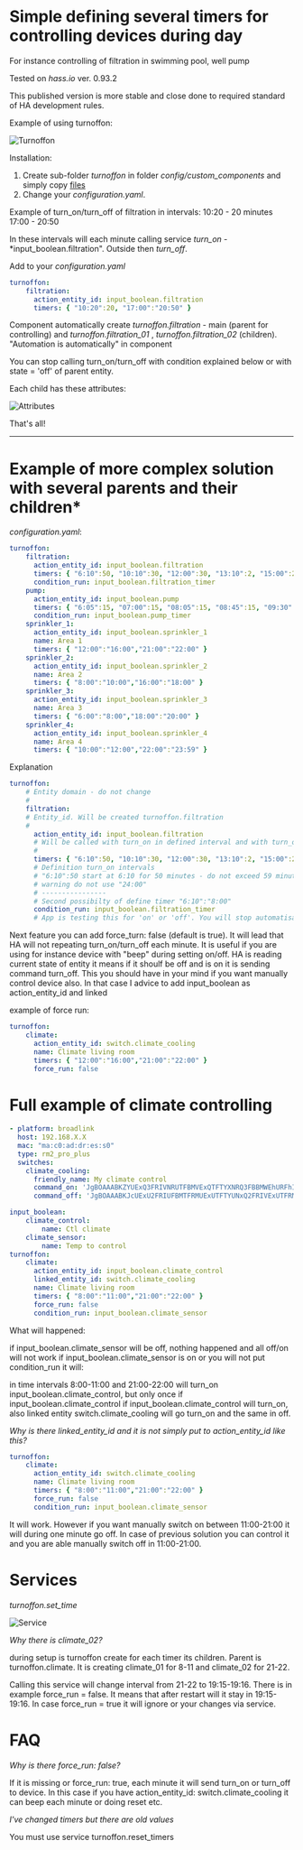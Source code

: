 # Simple defining several timers for controlling devices during day
For instance controlling of filtration in swimming pool, well pump

Tested on *hass.io* ver. 0.93.2 

This published version is more stable and close done to required standard of HA development rules.

Example of using turnoffon:

![Turnoffon](https://github.com/JiriKursky/Custom_components/blob/master/library/example_pump.JPG)

Installation: 
1. Create sub-folder *turnoffon* in folder *config/custom_components* and simply copy [files](https://github.com/JiriKursky/Custom_components/tree/master/turnoffon)
2. Change your *configuration.yaml*.

Example of turn_on/turn_off of filtration in intervals:
10:20 - 20 minutes
17:00 - 20:50

In these intervals will each minute calling service *turn_on* - *input_boolean.filtration". Outside then *turn_off*. 



Add to your *configuration.yaml*
```yaml
turnoffon:
    filtration:
      action_entity_id: input_boolean.filtration
      timers: { "10:20":20, "17:00":"20:50" }      
```

Component automatically create *turnoffon.filtration* - main (parent for controlling) and *turnoffon.filtration_01* , *turnoffon.filtration_02* (children). "Automation is automatically" in component

You can stop calling turn_on/turn_off with condition explained below or with state = 'off' of parent entity.

Each child has these attributes:

![Attributes](https://github.com/JiriKursky/Custom_components/blob/master/library/turnoffon_attr.JPG)

That's all!
___
# Example of more complex solution with several parents and their children*
*configuration.yaml*:

```yaml
turnoffon:
    filtration:
      action_entity_id: input_boolean.filtration
      timers: { "6:10":50, "10:10":30, "12:00":30, "13:10":2, "15:00":20, "17:00":20, "18:00":50, "20:00":30, "21:20":5 }      
      condition_run: input_boolean.filtration_timer
    pump:
      action_entity_id: input_boolean.pump
      timers: { "6:05":15, "07:00":15, "08:05":15, "08:45":15, "09:30":15, "10:15":15, "14:00":15, "16:05":15, "18:00":15, "19:00":15, "20:15":15, "21:05":15, "22:15":15, "22:55":15 }      
      condition_run: input_boolean.pump_timer
    sprinkler_1:
      action_entity_id: input_boolean.sprinkler_1
      name: Area 1
      timers: { "12:00":"16:00","21:00":"22:00" }      
    sprinkler_2:
      action_entity_id: input_boolean.sprinkler_2
      name: Area 2
      timers: { "8:00":"10:00","16:00":"18:00" }      
    sprinkler_3:
      action_entity_id: input_boolean.sprinkler_3
      name: Area 3
      timers: { "6:00":"8:00","18:00":"20:00" }      
    sprinkler_4:
      action_entity_id: input_boolean.sprinkler_4
      name: Area 4
      timers: { "10:00":"12:00","22:00":"23:59" }
```
Explanation
```yaml
turnoffon:    
    # Entity domain - do not change
    #
    filtration:
    # Entity_id. Will be created turnoffon.filtration
    #
      action_entity_id: input_boolean.filtration
      # Will be called with turn_on in defined interval and with turn_off outside this interval      
      #
      timers: { "6:10":50, "10:10":30, "12:00":30, "13:10":2, "15:00":20, "17:00":20, "18:00":50, "20:00":30, "21:20":5 }      
      # Definition turn_on intervals 
      # "6:10":50 start at 6:10 for 50 minutes - do not exceed 59 minutes! do not put commas etc. 
      # warning do not use "24:00"
      # ----------------
      # Second possibilty of define timer "6:10":"8:00" 
      condition_run: input_boolean.filtration_timer
      # App is testing this for 'on' or 'off'. You will stop automatisation. I am using for instance for sprinkler in rainy days      
```
Next feature
you can add force_turn: false (default is true). It will lead that HA will not repeating turn_on/turn_off each minute. It is useful if you are using for instance device with "beep" during setting on/off. HA is reading current state of entity it means if it shoulf be off and is on it is sending command turn_off. This you should have in your mind if you want manually control device also. In that case I advice to add input_boolean as action_entity_id and linked

example of force run:

```yaml
turnoffon:
    climate:
      action_entity_id: switch.climate_cooling
      name: Climate living room
      timers: { "12:00":"16:00","21:00":"22:00" }      
      force_run: false 
```    

# Full example of climate controlling

```yaml
- platform: broadlink
  host: 192.168.X.X
  mac: "ma:c0:ad:dr:es:s0"
  type: rm2_pro_plus
  switches:      
    climate_cooling:
      friendly_name: My climate control
      command_on: 'JgBOAAABKZYUExQ3FRIVNRUTFBMVExQTFTYXNRQ3FBBMWEhURFhIVEhcRFREXNBURFxEVERcRFhEXERY1FBIXNBQSFxAXNRYSFAANBQAAAAAAAAAAAAA='
      command_off: 'JgBOAAABKJcUExU2FRIUFBMTFRMUExUTFTYUNxQ2FRIVExUTFRMUExQUExMUNxQSFBQTExYSFRIWEhQ3FBIVNhMTFRIVNxUTFAANBQAAAAAAAAAAAAA='

input_boolean:
    climate_control:
        name: Ctl climate
    climate_sensor:
        name: Temp to control
turnoffon:
    climate:
      action_entity_id: input_boolean.climate_control
      linked_entity_id: switch.climate_cooling
      name: Climate living room
      timers: { "8:00":"11:00","21:00":"22:00" }      
      force_run: false 
      condition_run: input_boolean.climate_sensor
```
What will happened:

if input_boolean.climate_sensor will be off, nothing happened and all off/on will not work
if input_boolean.climate_sensor is on or you will not put condition_run it will:

in time intervals 8:00-11:00 and 21:00-22:00 will turn_on input_boolean.climate_control, but only once if input_boolean.climate_control
if input_boolean.climate_control will turn_on, also linked entity switch.climate_cooling will go turn_on and the same in off.

*Why is there linked_entity_id and it is not simply put to action_entity_id like this?*
```yaml
turnoffon:
    climate:
      action_entity_id: switch.climate_cooling      
      name: Climate living room
      timers: { "8:00":"11:00","21:00":"22:00" }      
      force_run: false 
      condition_run: input_boolean.climate_sensor
```
It will work. However if you want manually switch on between 11:00-21:00 it will during one minute go off. In case of previous solution you can control it and you are able manually switch off in 11:00-21:00.
# Services
*turnoffon.set_time*

![Service](https://github.com/JiriKursky/Custom_components/blob/master/library/turnoffon_service_delta.JPG)

*Why there is climate_02?*

during setup is turnoffon create for each timer its children. Parent is turnoffon.climate. It is creating climate_01 for 8-11 and climate_02 for 21-22.

Calling this service will change interval from 21-22 to 19:15-19:16.
There is in example force_run = false. It means that after restart will it stay in 19:15-19:16. In case force_run = true it will ignore or your changes via service.



# FAQ
*Why is there force_run: false?*

If it is missing or force_run: true, each minute it will send turn_on or turn_off to device. In this case if you have action_entity_id: switch.climate_cooling it can beep each minute or doing reset etc. 

*I've changed timers but there are old values*

You must use service turnoffon.reset_timers


